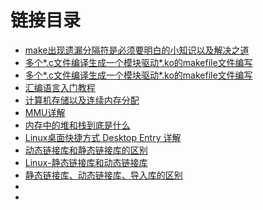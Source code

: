 # 链接目录
* [make出现遗漏分隔符是必须要明白的小知识以及解决之道](https://blog.csdn.net/Jackiellx/article/details/51184486)
* [多个*.c文件编译生成一个模块驱动*.ko的makefile文件编写](https://blog.csdn.net/as929015918/article/details/48914521)
* [多个*.c文件编译生成一个模块驱动*.ko的makefile文件编写](https://blog.csdn.net/Blazar/article/details/78380951)
* [汇编语言入门教程](http://www.ruanyifeng.com/blog/2018/01/assembly-language-primer.html)
* [计算机存储以及连续内存分配](https://blog.csdn.net/qq_38590948/article/details/81228876)
* [MMU详解](https://blog.csdn.net/u014085791/article/details/39298639)
* [内存中的堆和栈到底是什么](https://www.jianshu.com/p/52b5a1879aa1)
* [Linux桌面快捷方式 Desktop Entry 详解](https://blog.csdn.net/xkzju2010/article/details/45823533)
* [动态链接库和静态链接库的区别](https://my.oschina.net/letiantian/blog/390616)
* [Linux-静态链接库和动态链接库](http://blog.51cto.com/watchmen/1936668)
* [静态链接库、动态链接库、导入库的区别](https://www.jianshu.com/p/8743a0edb1ee)
* []()
* []()

